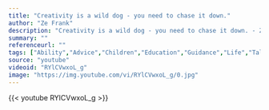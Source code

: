 ```yaml
---
title: "Creativity is a wild dog - you need to chase it down."
author: "Ze Frank"
description: "Creativity is a wild dog - you need to chase it down. - Ze Frank quotes from GetInspired365.com"
summary: ""
referenceurl: ""
tags: ["Ability","Advice","Children","Education","Guidance","Life","Talent",]
source: "youtube"
videoid: "RYlCVwxoL_g"
image: "https://img.youtube.com/vi/RYlCVwxoL_g/0.jpg"
---
```


{{< youtube RYlCVwxoL_g >}}
